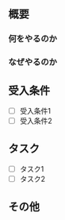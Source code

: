 ## 概要
<!-- このPBIにおける主要な課題や機能、及び期待される成果について簡潔に説明してください。-->

### 何をやるのか

### なぜやるのか

## 受入条件
<!-- このPBIを完了とするための条件をリスト形式で記載してください。受け入れ条件は状態として記載します。-->
- [ ] 受入条件1
- [ ] 受入条件2

## タスク
<!-- 開発者がこのPBIを達成するために必要なタスク（具体的な作業項目）をリスト形式で記載してください。-->
- [ ] タスク1
- [ ] タスク2

## その他
<!-- このPBIに関連するドキュメント、過去の類似したPBI、注記や備考などをここに記載してください。-->